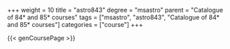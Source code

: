 +++
weight = 10
title = "astro843"
degree = "msastro"
parent = "Catalogue of 84* and 85* courses"
tags = ["msastro", "astro843", "Catalogue of 84* and 85* courses"]
categories = ["course"]
+++

{{< genCoursePage >}}
